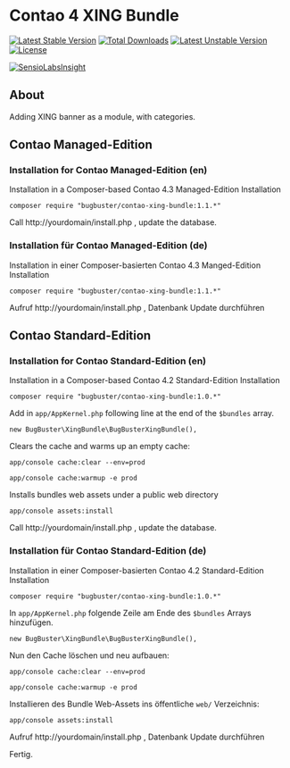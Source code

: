 # Contao 4 XING Bundle


[![Latest Stable Version](https://poser.pugx.org/bugbuster/contao-xing-bundle/v/stable.svg)](https://packagist.org/packages/bugbuster/contao-xing-bundle) [![Total Downloads](https://poser.pugx.org/bugbuster/contao-xing-bundle/downloads.svg)](https://packagist.org/packages/bugbuster/contao-xing-bundle) [![Latest Unstable Version](https://poser.pugx.org/bugbuster/contao-xing-bundle/v/unstable.svg)](https://packagist.org/packages/bugbuster/contao-xing-bundle) [![License](https://poser.pugx.org/bugbuster/contao-xing-bundle/license.svg)](https://packagist.org/packages/bugbuster/contao-xing-bundle)

[![SensioLabsInsight](https://insight.sensiolabs.com/projects/d95002f6-9ba5-4b5f-8c2a-5d2f3ffbfe84/small.png)](https://insight.sensiolabs.com/projects/d95002f6-9ba5-4b5f-8c2a-5d2f3ffbfe84)


## About
Adding XING banner as a module, with categories.


## Contao Managed-Edition

### Installation for Contao Managed-Edition (en)

Installation in a Composer-based Contao 4.3 Managed-Edition Installation

`composer require "bugbuster/contao-xing-bundle:1.1.*"`

Call http://yourdomain/install.php , update the database.


### Installation für Contao Managed-Edition (de)

Installation in einer Composer-basierten Contao 4.3 Manged-Edition Installation

`composer require "bugbuster/contao-xing-bundle:1.1.*"`

Aufruf http://yourdomain/install.php , Datenbank Update durchführen


## Contao Standard-Edition

### Installation for Contao Standard-Edition (en)

Installation in a Composer-based Contao 4.2 Standard-Edition Installation

`composer require "bugbuster/contao-xing-bundle:1.0.*"`

Add in `app/AppKernel.php` following line at the end of the `$bundles` array.

`new BugBuster\XingBundle\BugBusterXingBundle(),`

Clears the cache and warms up an empty cache:

`app/console cache:clear --env=prod`

`app/console cache:warmup -e prod`

Installs bundles web assets under a public web directory

`app/console assets:install`

Call http://yourdomain/install.php , update the database.


### Installation für Contao Standard-Edition (de)

Installation in einer Composer-basierten Contao 4.2 Standard-Edition Installation

`composer require "bugbuster/contao-xing-bundle:1.0.*"`

In `app/AppKernel.php` folgende Zeile am Ende des `$bundles` Arrays hinzufügen.

`new BugBuster\XingBundle\BugBusterXingBundle(),`

Nun den Cache löschen und neu aufbauen:

`app/console cache:clear --env=prod`

`app/console cache:warmup -e prod`

Installieren des Bundle Web-Assets ins öffentliche `web/` Verzeichnis:

`app/console assets:install`

Aufruf http://yourdomain/install.php , Datenbank Update durchführen

Fertig.
